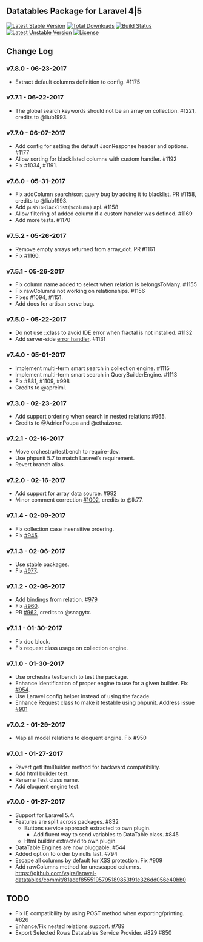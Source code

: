 ## Datatables Package for Laravel 4|5

[![Latest Stable Version](https://poser.pugx.org/yajra/laravel-datatables-oracle/v/stable.png)](https://packagist.org/packages/yajra/laravel-datatables-oracle)
[![Total Downloads](https://poser.pugx.org/yajra/laravel-datatables-oracle/downloads.png)](https://packagist.org/packages/yajra/laravel-datatables-oracle)
[![Build Status](https://travis-ci.org/yajra/laravel-datatables.png?branch=master)](https://travis-ci.org/yajra/laravel-datatables)
[![Latest Unstable Version](https://poser.pugx.org/yajra/laravel-datatables-oracle/v/unstable.svg)](https://packagist.org/packages/yajra/laravel-datatables-oracle)
[![License](https://poser.pugx.org/yajra/laravel-datatables-oracle/license.svg)](https://packagist.org/packages/yajra/laravel-datatables-oracle)

## Change Log

### v7.8.0 - 06-23-2017
- Extract default columns definition to config. #1175

### v7.7.1 - 06-22-2017
- The global search keywords should not be an array on collection. #1221, credits to @liub1993.

### v7.7.0 - 06-07-2017
- Add config for setting the default JsonResponse header and options. #1177
- Allow sorting for blacklisted columns with custom handler. #1192
- Fix #1034, #1191.

### v7.6.0 - 05-31-2017
- Fix addColumn search/sort query bug by adding it to blacklist. PR #1158, credits to @liub1993.
- Add `pushToBlacklist($column)` api. #1158
- Allow filtering of added column if a custom handler was defined. #1169
- Add more tests. #1170

### v7.5.2 - 05-26-2017
- Remove empty arrays returned from array_dot. PR #1161
- Fix #1160.

### v7.5.1 - 05-26-2017
- Fix column name added to select when relation is belongsToMany. #1155
- Fix rawColumns not working on relationships. #1156
- Fixes #1094, #1151.
- Add docs for artisan serve bug.

### v7.5.0 - 05-22-2017
- Do not use ::class to avoid IDE error when fractal is not installed. #1132
- Add server-side [error handler](https://yajrabox.com/docs/laravel-datatables/7.0/error-handler). #1131

### v7.4.0 - 05-01-2017
- Implement multi-term smart search in collection engine. #1115
- Implement multi-term smart search in QueryBuilderEngine. #1113
- Fix #881, #1109, #998
- Credits to @apreiml.

### v7.3.0 - 02-23-2017
- Add support ordering when search in nested relations #965.
- Credits to @AdrienPoupa and @ethaizone.

### v7.2.1 - 02-16-2017
- Move orchestra/testbench to require-dev.
- Use phpunit 5.7 to match Laravel’s requirement.
- Revert branch alias.

### v7.2.0 - 02-16-2017
- Add support for array data source. [#992](https://github.com/yajra/laravel-datatables/pull/992)
- Minor comment correction [#1002](https://github.com/yajra/laravel-datatables/pull/1002), credits to @lk77.

### v7.1.4 - 02-09-2017
- Fix collection case insensitive ordering.
- Fix [#945](https://github.com/yajra/laravel-datatables/issues/945).

### v7.1.3 - 02-06-2017
- Use stable packages. 
- Fix [#977](https://github.com/yajra/laravel-datatables/issues/977).

### v7.1.2 - 02-06-2017
- Add bindings from relation. [#979](https://github.com/yajra/laravel-datatables/pull/979)
- Fix [#960](https://github.com/yajra/laravel-datatables/issues/960).
- PR [#962](https://github.com/yajra/laravel-datatables/pull/962), credits to @snagytx.

### v7.1.1 - 01-30-2017
- Fix doc block.
- Fix request class usage on collection engine.

### v7.1.0 - 01-30-2017
- Use orchestra testbench to test the package.
- Enhance identification of proper engine to use for a given builder. Fix [#954](https://github.com/yajra/laravel-datatables/issues/954).
- Use Laravel config helper instead of using the facade.
- Enhance Request class to make it testable using phpunit. Address issue [#901](https://github.com/yajra/laravel-datatables/issues/901)

### v7.0.2 - 01-29-2017
- Map all model relations to eloquent engine. Fix #950

### v7.0.1 - 01-27-2017
- Revert getHtmlBuilder method for backward compatibility.
- Add html builder test.
- Rename Test class name.
- Add eloquent engine test.

### v7.0.0 - 01-27-2017
- Support for Laravel 5.4.
- Features are split across packages. #832
    - Buttons service approach extracted to own plugin.
        - Add fluent way to send variables to DataTable class. #845
    - Html builder extracted to own plugin.
- DataTable Engines are now pluggable. #544
- Added option to order by nulls last. #794
- Escape all columns by default for XSS protection. Fix #909
- Add rawColumns method for unescaped columns. https://github.com/yajra/laravel-datatables/commit/81adef8555195795189853f91e326dd056e40bb0

## TODO
- Fix IE compatibility by using POST method when exporting/printing. #826
- Enhance/Fix nested relations support. #789
- Export Selected Rows Datatables Service Provider. #829 #850
